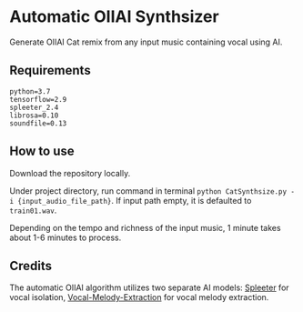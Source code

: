 # Automatic OIIAI Synthsizer 

Generate OIIAI Cat remix from any input music containing vocal using AI.

## Requirements

```
python=3.7
tensorflow=2.9
spleeter_2.4
librosa=0.10
soundfile=0.13
```

## How to use
Download the repository locally.

Under project directory, run command in terminal `python CatSynthsize.py -i {input_audio_file_path}`. If input path empty, it is defaulted to `train01.wav`.

Depending on the tempo and richness of the input music, 1 minute takes about 1-6 minutes to process.

## Credits

The automatic OIIAI algorithm utilizes two separate AI models: [Spleeter](https://github.com/deezer/spleeter) for vocal isolation, [Vocal-Melody-Extraction](https://github.com/s603122001/Vocal-Melody-Extraction) for vocal melody extraction.
